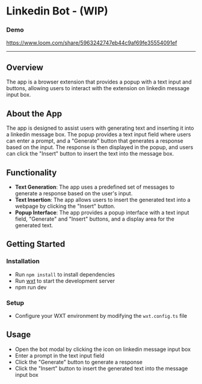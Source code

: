 # Linkedin Bot - (WIP)

### Demo

https://www.loom.com/share/5963242747eb44c9af69fe35554091ef

---

## Overview

The app is a browser extension that provides a popup with a text input and buttons, allowing users to interact with the extension on linkedin message input box.

## About the App

The app is designed to assist users with generating text and inserting it into a linkedin message box. The popup provides a text input field where users can enter a prompt, and a "Generate" button that generates a response based on the input. The response is then displayed in the popup, and users can click the "Insert" button to insert the text into the message box.

## Functionality

-   **Text Generation**: The app uses a predefined set of messages to generate a response based on the user's input.
-   **Text Insertion**: The app allows users to insert the generated text into a webpage by clicking the "Insert" button.
-   **Popup Interface**: The app provides a popup interface with a text input field, "Generate" and "Insert" buttons, and a display area for the generated text.

## Getting Started

### Installation

-   Run `npm install` to install dependencies
-   Run [wxt](cci:4://file:///d:/CODES/PROJECTS/linkedin-bot/wxt.config.ts:0:0-6:0) to start the development server
-   npm run dev

### Setup

-   Configure your WXT environment by modifying the `wxt.config.ts` file

## Usage

-   Open the bot modal by clicking the icon on linkedin message input box
-   Enter a prompt in the text input field
-   Click the "Generate" button to generate a response
-   Click the "Insert" button to insert the generated text into the message input box
